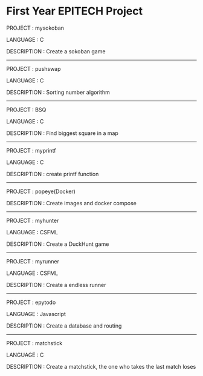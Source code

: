 # First Year EPITECH Project

PROJECT     :   mysokoban

LANGUAGE    :   C

DESCRIPTION :   Create a sokoban game
______________________________________

PROJECT     :   pushswap

LANGUAGE    :   C

DESCRIPTION :   Sorting number algorithm
______________________________________

PROJECT     :   BSQ

LANGUAGE    :   C

DESCRIPTION :   Find biggest square in a map
______________________________________

PROJECT     :   myprintf

LANGUAGE    :   C

DESCRIPTION :   create printf function
______________________________________

PROJECT     :   popeye(Docker)

DESCRIPTION :   Create images and docker compose
______________________________________

PROJECT     :   myhunter

LANGUAGE    :   CSFML

DESCRIPTION :   Create a DuckHunt game
______________________________________

PROJECT     :   myrunner

LANGUAGE    :   CSFML

DESCRIPTION :   Create a endless runner
______________________________________

PROJECT     :   epytodo

LANGUAGE    :   Javascript

DESCRIPTION :   Create a database and routing
______________________________________

PROJECT     :   matchstick

LANGUAGE    :   C

DESCRIPTION :   Create a matchstick, the one who takes the last match loses

